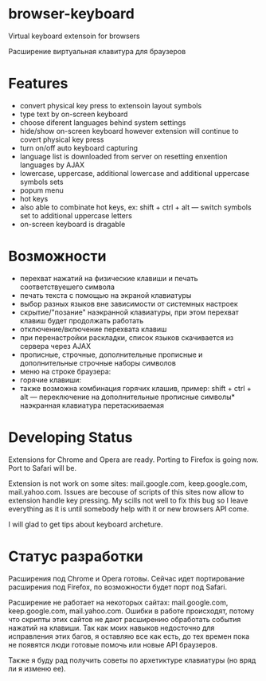 # browser-keyboard
Virtual keyboard extensoin for browsers

Расширение виртуальная клавитура для браузеров

# Features 
* convert physical key press to extensoin layout symbols
* type text by on-screen keyboard
* choose diferent languages behind system settings
* hide/show on-screen keyboard however extension will continue to covert physical key press
* turn on/off auto keyboard capturing
* language list is downloaded from server on resetting enxention languages by AJAX
* lowercase, uppercase, additional lowercase and additional uppercase symbols sets
* popum menu
* hot keys
* also able to combinate hot keys, ex: shift + ctrl + alt — switch symbols set to additional uppercase letters
* on-screen keyboard is dragable

# Возможности
* перехват нажатий на физические клавиши и печать соответствуешего символа
* печать текста с помощью на экраной клавиатуры
* выбор разных языков вне зависимости от системных настроек
* скрытие/"позание" наэкранной клавиатуры, при этом перехват клавиш будет продолжать работать
* отключение/включение перехвата клавиш
* при перенастройки раскладки, список языков скачивается из сервера через AJAX
* прописные, строчные, дополнительные прописные и дополнительные строчные наборы символов
* меню на строке браузера:
* горячие клавиши:
* также возможна комбинация горячих клашив, пример: shift + ctrl + alt — переключение на дополнительные прописные символы* наэкранная клавиатура перетаскиваемая

# Developing Status
Extensions for Chrome and Opera are ready. Porting to Firefox is going now. Port to Safari will be.

Extension is not work on some sites:  mail.google.com, keep.google.com, mail.yahoo.com. Issues are becouse of scripts of this sites now allow to extension handle key pressing. My scills not well to fix this bug so I leave everything as it is until somebody help with it or new browsers API come.

I will glad to get tips about keyboard archeture.

# Статус разработки
Расширения под Chrome и Opera готовы. Сейчас идет портирование расширения под Firefox, по возможности будет порт под Safari.

Расширение не работает на некоторых сайтах: mail.google.com, keep.google.com, mail.yahoo.com. Ошибки в работе происходят, потому что скрипты этих сайтов не дают расширению обработать события нажатий на клавиши. Так как моих навыков недосточно для исправления этих багов, я оставляю все как есть, до тех времен пока не появятся люди готовые помочь или новые API браузеров.

Также я буду рад получить советы по архетиктуре клавиатуры (но вряд ли я изменю ее).
